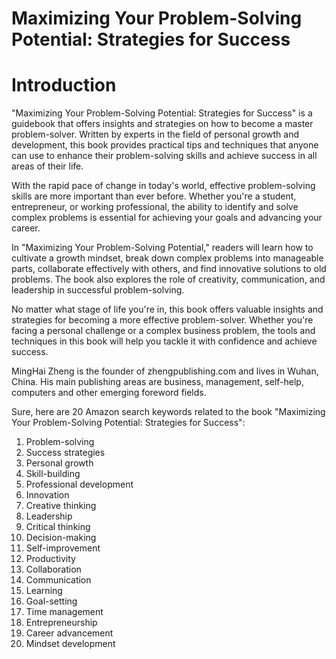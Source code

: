 # Maximizing Your Problem-Solving Potential: Strategies for Success

# Introduction

"Maximizing Your Problem-Solving Potential: Strategies for Success" is a guidebook that offers insights and strategies on how to become a master problem-solver. Written by experts in the field of personal growth and development, this book provides practical tips and techniques that anyone can use to enhance their problem-solving skills and achieve success in all areas of their life.

With the rapid pace of change in today's world, effective problem-solving skills are more important than ever before. Whether you're a student, entrepreneur, or working professional, the ability to identify and solve complex problems is essential for achieving your goals and advancing your career.

In "Maximizing Your Problem-Solving Potential," readers will learn how to cultivate a growth mindset, break down complex problems into manageable parts, collaborate effectively with others, and find innovative solutions to old problems. The book also explores the role of creativity, communication, and leadership in successful problem-solving.

No matter what stage of life you're in, this book offers valuable insights and strategies for becoming a more effective problem-solver. Whether you're facing a personal challenge or a complex business problem, the tools and techniques in this book will help you tackle it with confidence and achieve success.




MingHai Zheng is the founder of zhengpublishing.com and lives in Wuhan, China. His main publishing areas are business, management, self-help, computers and other emerging foreword fields.



Sure, here are 20 Amazon search keywords related to the book "Maximizing Your Problem-Solving Potential: Strategies for Success":

1. Problem-solving
2. Success strategies
3. Personal growth
4. Skill-building
5. Professional development
6. Innovation
7. Creative thinking
8. Leadership
9. Critical thinking
10. Decision-making
11. Self-improvement
12. Productivity
13. Collaboration
14. Communication
15. Learning
16. Goal-setting
17. Time management
18. Entrepreneurship
19. Career advancement
20. Mindset development

